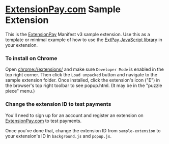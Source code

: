 # [ExtensionPay.com](https://extensionpay.com) Sample Extension

This is the [ExtensionPay](https://extensionpay.com) Manifest v3 sample extension. Use this as a template or minimal example of how to use the [ExtPay JavaScript library](/README.md) in your extension.

### To install on Chrome
Open [chrome://extensions/](chrome://extensions/) and make sure `Developer Mode` is enabled in the top right corner. Then click the `Load unpacked` button and navigate to the sample extension folder. Once installed, click the extension's icon ("E") in the browser's top right toolbar to see popup.html. (It may be in the "puzzle piece" menu.)

### Change the extension ID to test payments
You'll need to sign up for an account and register an extension on [ExtensionPay.com](https://extensionpay.com) to test payments.

Once you've done that, change the extension ID from `sample-extension` to your extension's ID in `background.js` and `popup.js`.
